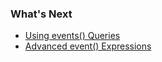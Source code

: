 ### What's Next

- [Using events() Queries](https://community.wavefront.com/docs/DOC-1157)
- [Advanced event() Expressions](https://community.wavefront.com/docs/DOC-1159)
